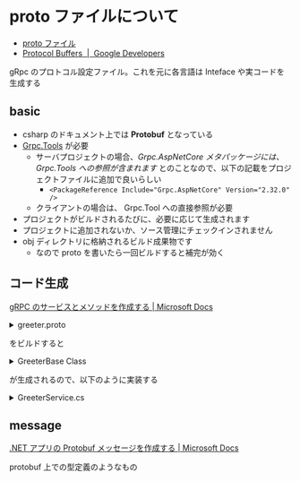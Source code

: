 # proto ファイルについて

- [proto ファイル](https://docs.microsoft.com/ja-jp/aspnet/core/grpc/basics?view=aspnetcore-6.0#proto-file)
- [Protocol Buffers  \|  Google Developers](https://developers.google.com/protocol-buffers)

gRpc のプロトコル設定ファイル。これを元に各言語は Inteface や実コードを生成する

## basic

- csharp のドキュメント上では **Protobuf** となっている
- [Grpc\.Tools](https://www.nuget.org/packages/Grpc.Tools/) が必要
  - サーバプロジェクトの場合、_Grpc.AspNetCore メタパッケージには、Grpc.Tools への参照が含まれます_ とのことなので、以下の記載をプロジェクトファイルに追加で良いらしい
    - `<PackageReference Include="Grpc.AspNetCore" Version="2.32.0" />`
  - クライアントの場合は、 Grpc.Tool への直接参照が必要
- プロジェクトがビルドされるたびに、必要に応じて生成されます
- プロジェクトに追加されないか、ソース管理にチェックインされません
- obj ディレクトリに格納されるビルド成果物です
  - なので proto を書いたら一回ビルドすると補完が効く

## コード生成

[gRPC のサービスとメソッドを作成する \| Microsoft Docs](https://docs.microsoft.com/ja-jp/aspnet/core/grpc/services?view=aspnetcore-6.0)

<details>

<summary>greeter.proto</summary>

```cs
syntax = "proto3";

service Greeter {
  rpc SayHello (HelloRequest) returns (HelloReply);
}

message HelloRequest {
  string name = 1;
}

message HelloReply {
  string message = 1;
}
```

</details>

をビルドすると

<details>

<summary>GreeterBase Class</summary>

```cs
public abstract partial class GreeterBase
{
    public virtual Task<HelloReply> SayHello(HelloRequest request, ServerCallContext context)
    {
        throw new RpcException(new Status(StatusCode.Unimplemented, ""));
    }
}

public class HelloRequest
{
public string Name { get; set; }
}

public class HelloReply
{
public string Message { get; set; }
}
```

</details>

が生成されるので、以下のように実装する

<details>
<summary>GreeterService.cs</summary>

```cs
public class GreeterService : GreeterBase
{
    public override Task<HelloReply> SayHello(HelloRequest request, ServerCallContext context)
    {
        return Task.FromResult(new HelloReply { Message = $"Hello {request.Name}" });
    }
}
```

</details>

## message

[\.NET アプリの Protobuf メッセージを作成する \| Microsoft Docs](https://docs.microsoft.com/ja-jp/aspnet/core/grpc/protobuf?view=aspnetcore-6.0)

protobuf 上での型定義のようなもの
